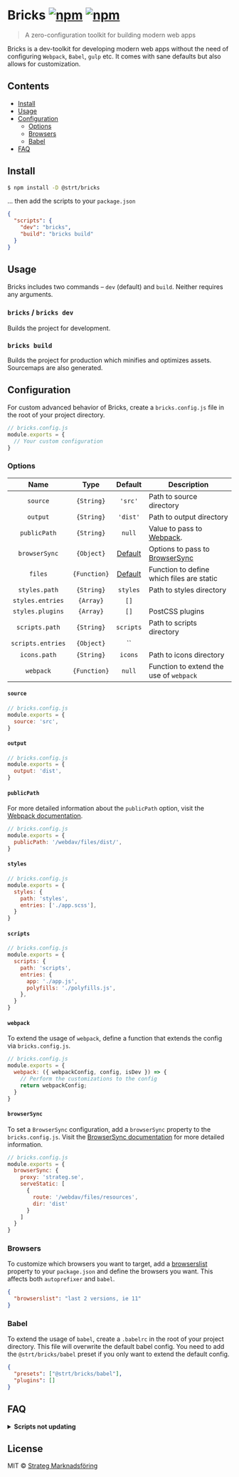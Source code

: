 # Bricks [![npm](https://img.shields.io/npm/v/@strt/bricks.svg)](https://www.npmjs.com/package/@strt/bricks) [![npm](https://img.shields.io/npm/dm/@strt/bricks.svg)](https://www.npmjs.com/package/@strt/bricks)

> A zero-configuration toolkit for building modern web apps

Bricks is a dev-toolkit for developing modern web apps without the need of configuring `Webpack`, `Babel`, `gulp` etc. It comes with sane defaults but also allows for customization.

## Contents
- [Install](#install)
- [Usage](#usage)
- [Configuration](#configuration)
  - [Options](#options)
  - [Browsers](#browsers)
  - [Babel](#babel)
- [FAQ](#faq)

## Install
```bash
$ npm install -D @strt/bricks
```

... then add the scripts to your `package.json`
```json
{
  "scripts": {
    "dev": "bricks",
    "build": "bricks build"
  }
}
```

## Usage
Bricks includes two commands – `dev` (default) and `build`. Neither requires any arguments.

### `bricks` / `bricks dev`
Builds the project for development.

### `bricks build`
Builds the project for production which minifies and optimizes assets. Sourcemaps are also generated.

## Configuration
For custom advanced behavior of Bricks, create a `bricks.config.js` file in the root of your project directory.

```javascript
// bricks.config.js
module.exports = {
  // Your custom configuration
}
```
### Options
| Name | Type | Default | Description |
| :-: | :--: | :--: | --- |
| `source` | `{String}` | `'src'` | Path to source directory |
| `output` | `{String}` | `'dist'` | Path to output directory |
| `publicPath` | `{String}` | `null` | Value to pass to [Webpack](https://webpack.js.org/configuration/output/#output-publicpath).|
| `browserSync` | `{Object}` | [Default](https://github.com/strt/bricks/blob/next/config/config.js#L39-L46) | Options to pass to [BrowserSync](https://www.browsersync.io/docs/options) |
| `files` | `{Function}` | [Default](https://github.com/strt/bricks/blob/next/config/config.js#L30-L36) | Function to define which files are static |
| `styles.path` | `{String}` | `styles` | Path to styles directory |
| `styles.entries` | `{Array}` | `[]` |  |
| `styles.plugins` | `{Array}` | `[]` | PostCSS plugins |
| `scripts.path` | `{String}` | `scripts` | Path to scripts directory |
| `scripts.entries` | `{Object}` | `` |  |
| `icons.path` | `{String}` | `icons` | Path to icons directory |
| `webpack` | `{Function}` | `null` | Function to extend the use of `webpack` |

#### `source`
```javascript
// bricks.config.js
module.exports = {
  source: 'src',
}
```

#### `output`
```javascript
// bricks.config.js
module.exports = {
  output: 'dist',
}
```

#### `publicPath`
For more detailed information about the `publicPath` option, visit the [Webpack documentation](https://webpack.js.org/configuration/output/#output-publicpath).
```javascript
// bricks.config.js
module.exports = {
  publicPath: '/webdav/files/dist/',
}
```

#### `styles`
```javascript
// bricks.config.js
module.exports = {
  styles: {
    path: 'styles',
    entries: ['./app.scss'],
  }
}
```

#### `scripts`
```javascript
// bricks.config.js
module.exports = {
  scripts: {
    path: 'scripts',
    entries: {
      app: './app.js',
      polyfills: './polyfills.js',
    },
  }
}
```

#### `webpack`
To extend the usage of `webpack`, define a function that extends the config via `bricks.config.js`.

```javascript
// bricks.config.js
module.exports = {
  webpack: ({ webpackConfig, config, isDev }) => {
    // Perform the customizations to the config
    return webpackConfig;
  }
}
```

#### `browserSync`
To set a `BrowserSync` configuration, add a `browserSync` property to the `bricks.config.js`. Visit the [BrowserSync documentation](https://www.browsersync.io/docs/options) for more detailed information.

```javascript
// bricks.config.js
module.exports = {
  browserSync: {
    proxy: 'strateg.se',
    serveStatic: [
      {
        route: '/webdav/files/resources',
        dir: 'dist'
      }
    ]
  }
}
```

### Browsers
To customize which browsers you want to target, add a [browserslist](https://github.com/ai/browserslist) property to your `package.json` and define the browsers you want. This affects both `autoprefixer` and `babel`.

```json
{
  "browserslist": "last 2 versions, ie 11"
}
```

### Babel
To extend the usage of `babel`, create a `.babelrc` in the root of your project directory. This file will overwrite the default babel config. You need to add the `@strt/bricks/babel` preset if you only want to extend the default config.

```json
{
  "presets": ["@strt/bricks/babel"],
  "plugins": []
}
```

## FAQ
<p>
  <details>
  <summary><b>Scripts not updating</b></summary>
  Make sure that the `scripts.publicPath` is set correctly.
  </details>
</p>

## License
MIT © [Strateg Marknadsföring](https://github.com/strt)
